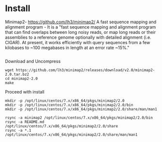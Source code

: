 # Install
Minimap2- https://github.com/lh3/minimap2/
A fast sequence mapping and alignment program - 
It is a "fast sequence mapping and alignment program that can find overlaps between long noisy reads, or map long reads or their assemblies to a reference genome optionally with detailed alignment (i.e. CIGAR). At present, it works efficiently with query sequences from a few kilobases to ~100 megabases in length at an error rate ~15%."
```
```
Download and Uncompress
```
wget https://github.com/lh3/minimap2/releases/download/v2.0/minimap2-2.0.tar.bz2
cd minimap2-2.0
make
```
Proceed with install
```
mkdir -p /opt/linux/centos/7.x/x86_64/pkgs/minimap2/2.0
mkdir -p /opt/linux/centos/7.x/x86_64/pkgs/minimap2/2.0/bin
mkdir -p /opt/linux/centos/7.x/x86_64/pkgs/minimap2/2.0/share/man/man1

rsync -a minimap2 /opt/linux/centos/7.x/x86_64/pkgs/minimap2/2.0/bin
rsync -a README.md /opt/linux/centos/7.x/x86_64/pkgs/minimap2/2.0/share
rsync -a *.1 /opt/linux/centos/7.x/x86_64/pkgs/minimap2/2.0/share/man/man1

```
